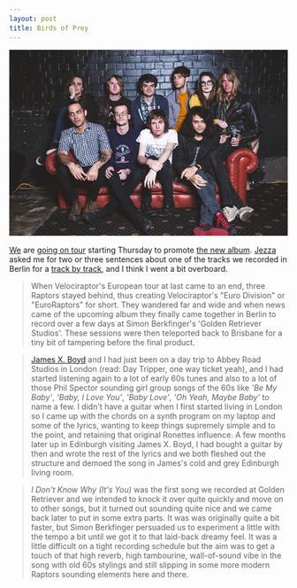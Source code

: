 ```yaml
---
layout: post
title: Birds of Prey
---
```


![Velociraptors on a couch](public/img/velo.jpg)

[We](https://www.facebook.com/velociraptorband) are [going on tour](http://www.fasterlouder.com.au/news/39958/Velociraptor-release-new-single-Sneakers-announce-tour) starting Thursday to promote [the new album](http://www.couriermail.com.au/entertainment/music/album-reviews-velociraptor-chrissie-hynde-fozzy-gabriel-faure-livingstone-daisies-king-creosote-lawrence-english/story-fnihmead-1227026011032?nk=d78cac55afef59868ac1c47feaf8dd77). [Jezza](https://twitter.com/SegaDreamboat) asked me for two or three sentences about one of the tracks we recorded in Berlin for a [track by track](http://www.tonedeaf.com.au/416420/track-track-velociraptor-velociraptor.htm), and I think I went a bit overboard.

>When Velociraptor's European tour at last came to an end, three Raptors stayed behind, thus creating Velociraptor's "Euro Division" or "EuroRaptors" for short. They wandered far and wide and when news came of the upcoming album they finally came together in Berlin to record over a few days at Simon Berkfinger's 'Golden Retriever Studios'. These sessions were then teleported back to Brisbane for a tiny bit of tampering before the final product.

>[James X. Boyd](https://twitter.com/jamesxboyd) and I had just been on a day trip to Abbey Road Studios in London (read: Day Tripper, one way ticket yeah), and I had started listening again to a lot of early 60s tunes and also to a lot of those Phil Spector sounding girl group songs of the 60s like *'Be My Baby'*, *'Baby, I Love You'*, *'Baby Love'*, *'Oh Yeah, Maybe Baby'* to name a few. I didn't have a guitar when I first started living in London so I came up with the chords on a synth program on my laptop and some of the lyrics, wanting to keep things supremely simple and to the point, and retaining that original Ronettes influence. A few months later up in Edinburgh visiting James X. Boyd, I had bought a guitar by then and wrote the rest of the lyrics and we both fleshed out the structure and demoed the song in James's cold and grey Edinburgh living room.

>*I Don't Know Why (It's You)* was the first song we recorded at Golden Retriever and we intended to knock it over quite quickly and move on to other songs, but it turned out sounding quite nice and we came back later to put in some extra parts. It was was originally quite a bit faster, but Simon Berkfinger persuaded us to experiment a little with the tempo a bit until we got it to that laid-back dreamy feel. It was a little difficult on a tight recording schedule but the aim was to get a touch of that high reverb, high tambourine, wall-of-sound vibe in the song with old 60s stylings and still slipping in some more modern Raptors sounding elements here and there.
